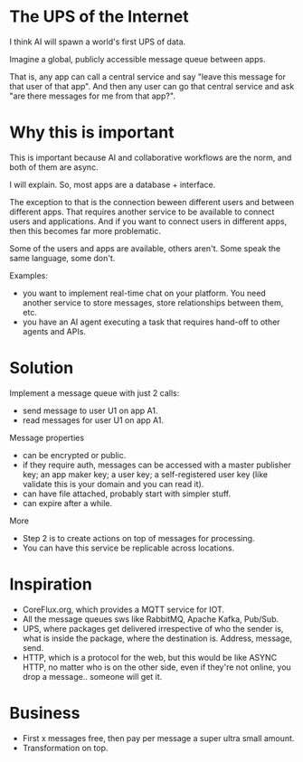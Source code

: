 # The UPS of the Internet

I think AI will spawn a world's first UPS of data. 

Imagine a global, publicly accessible message queue between apps. 

That is, any app can call a central service and say "leave this message for that user of that app". And then any user can go that central service and ask "are there messages for me from that app?". 

# Why this is important

This is important because AI and collaborative workflows are the norm, and both of them are async. 

I will explain. So, most apps are a database + interface. 

The exception to that is the connection beween different users and between different apps. That requires another service to be available to connect users and applications. And if you want to connect users in different apps, then this becomes far more problematic.

Some of the users and apps are available, others aren't. Some speak the same language, some don't.

Examples: 
- you want to implement real-time chat on your platform. You need another service to store messages, store relationships between them, etc.
- you have an AI agent executing a task that requires hand-off to other agents and APIs. 

# Solution 

Implement a message queue with just 2 calls:
- send message to user U1 on app A1.
- read messages for user U1 on app A1.

Message properties 
- can be encrypted or public.
- if they require auth, messages can be accessed with a master publisher key; an app maker key; a user key; a self-registered user key (like validate this is your domain and you can read it). 
- can have file attached, probably start with simpler stuff.
- can expire after a while.

More
- Step 2 is to create actions on top of messages for processing.
- You can have this service be replicable across locations.

# Inspiration

- CoreFlux.org, which provides a MQTT service for IOT.
- All the message queues sws like RabbitMQ, Apache Kafka, Pub/Sub.
- UPS, where packages get delivered irrespective of who the sender is, what is inside the package, where the destination is. Address, message, send.
- HTTP, which is a protocol for the web, but this would be like ASYNC HTTP, no matter who is on the other side, even if they're not online, you drop a message.. someone will get it.

# Business

- First x messages free, then pay per message a super ultra small amount.
- Transformation on top.
